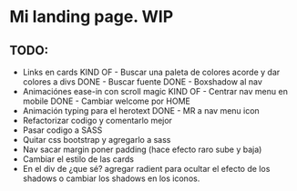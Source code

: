 
# Mi landing page. WIP
## TODO:
- Links en cards
KIND OF - Buscar una paleta de colores acorde y dar colores a divs
DONE - Buscar fuente 
DONE - Boxshadow al nav
- Animaciónes ease-in con scroll magic
KIND OF - Centrar nav menu en mobile
DONE - Cambiar welcome por HOME
- Animación typing para el herotext
DONE - MR a nav menu icon
- Refactorizar codigo y comentarlo mejor
- Pasar codigo a SASS
- Quitar css bootstrap y agregarlo a sass
- Nav sacar margin poner padding (hace efecto raro sube y baja)
- Cambiar el estilo de las cards
- En el div de ¿que sé? agregar radient para ocultar el efecto de los shadows o cambiar los shadows en los iconos.